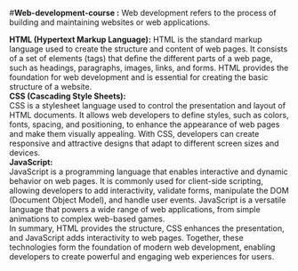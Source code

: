 #**Web-development-course :**
Web development refers to the process of building and maintaining websites or web applications.   

**HTML (Hypertext Markup Language):**
HTML is the standard markup language used to create the structure and content of web pages. It consists of a set of elements (tags) that define the different parts of a web page, such as headings, paragraphs, images, links, and forms. HTML provides the foundation for web development and is essential for creating the basic structure of a website.  
**CSS (Cascading Style Sheets):**    
CSS is a stylesheet language used to control the presentation and layout of HTML documents. It allows web developers to define styles, such as colors, fonts, spacing, and positioning, to enhance the appearance of web pages and make them visually appealing. With CSS, developers can create responsive and attractive designs that adapt to different screen sizes and devices.  
**JavaScript:**    
JavaScript is a programming language that enables interactive and dynamic behavior on web pages. It is commonly used for client-side scripting, allowing developers to add interactivity, validate forms, manipulate the DOM (Document Object Model), and handle user events. JavaScript is a versatile language that powers a wide range of web applications, from simple animations to complex web-based games.  
In summary, HTML provides the structure, CSS enhances the presentation, and JavaScript adds interactivity to web pages. Together, these technologies form the foundation of modern web development, enabling developers to create powerful and engaging web experiences for users.  
